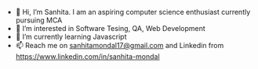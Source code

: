 - 👋 Hi, I’m Sanhita. I am an aspiring computer science enthusiast currently pursuing MCA
- 👀 I’m interested in Software Tesing, QA, Web Development
- 🌱 I’m currently learning Javascript
- 📫 Reach me on sanhitamondal17@gmail.com and Linkedin from https://www.linkedin.com/in/sanhita-mondal

<!---
sanhitamondal/sanhitamondal is a ✨ special ✨ repository because its `README.md` (this file) appears on your GitHub profile.
You can click the Preview link to take a look at your changes.
--->
